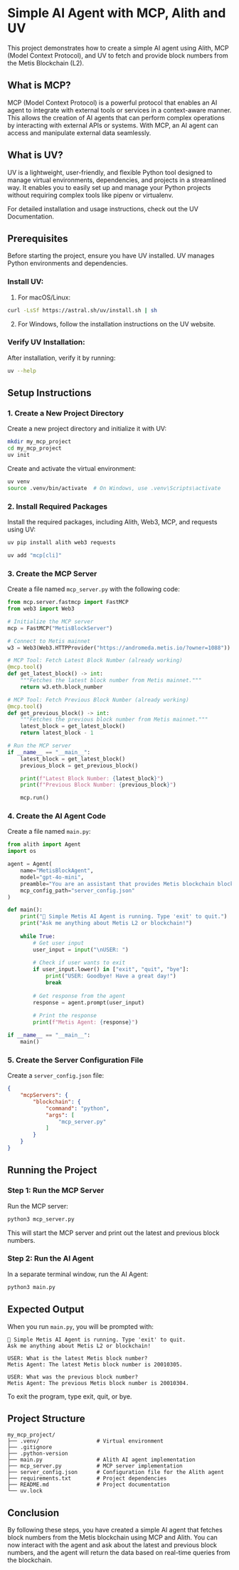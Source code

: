 # Simple AI Agent with MCP, Alith and UV

This project demonstrates how to create a simple AI agent using Alith, MCP (Model Context Protocol), and UV to fetch and provide block numbers from the Metis Blockchain (L2).

## What is MCP?

MCP (Model Context Protocol) is a powerful protocol that enables an AI agent to integrate with external tools or services in a context-aware manner. This allows the creation of AI agents that can perform complex operations by interacting with external APIs or systems. With MCP, an AI agent can access and manipulate external data seamlessly.

## What is UV?

UV is a lightweight, user-friendly, and flexible Python tool designed to manage virtual environments, dependencies, and projects in a streamlined way. It enables you to easily set up and manage your Python projects without requiring complex tools like pipenv or virtualenv.

For detailed installation and usage instructions, check out the UV Documentation.

## Prerequisites

Before starting the project, ensure you have UV installed. UV manages Python environments and dependencies.

### Install UV:

1. For macOS/Linux:
```bash
curl -LsSf https://astral.sh/uv/install.sh | sh
```

2. For Windows, follow the installation instructions on the UV website.

### Verify UV Installation:

After installation, verify it by running:
```bash
uv --help
```

## Setup Instructions

### 1. Create a New Project Directory

Create a new project directory and initialize it with UV:
```bash
mkdir my_mcp_project
cd my_mcp_project
uv init
```

Create and activate the virtual environment:
```bash
uv venv
source .venv/bin/activate  # On Windows, use .venv\Scripts\activate
```

### 2. Install Required Packages

Install the required packages, including Alith, Web3, MCP, and requests using UV:
```bash
uv pip install alith web3 requests
```

```bash
uv add "mcp[cli]"
```

### 3. Create the MCP Server

Create a file named `mcp_server.py` with the following code:
```python
from mcp.server.fastmcp import FastMCP
from web3 import Web3

# Initialize the MCP server
mcp = FastMCP("MetisBlockServer")

# Connect to Metis mainnet
w3 = Web3(Web3.HTTPProvider("https://andromeda.metis.io/?owner=1088"))

# MCP Tool: Fetch Latest Block Number (already working)
@mcp.tool()
def get_latest_block() -> int:
    """Fetches the latest block number from Metis mainnet."""
    return w3.eth.block_number

# MCP Tool: Fetch Previous Block Number (already working)
@mcp.tool()
def get_previous_block() -> int:
    """Fetches the previous block number from Metis mainnet."""
    latest_block = get_latest_block()      
    return latest_block - 1

# Run the MCP server
if __name__ == "__main__":
    latest_block = get_latest_block()
    previous_block = get_previous_block()

    print(f"Latest Block Number: {latest_block}")
    print(f"Previous Block Number: {previous_block}")

    mcp.run()
```

### 4. Create the AI Agent Code

Create a file named `main.py`:
```python
from alith import Agent
import os

agent = Agent(
    name="MetisBlockAgent",
    model="gpt-4o-mini",
    preamble="You are an assistant that provides Metis blockchain block numbers.",
    mcp_config_path="server_config.json"
)

def main():
    print("🤖 Simple Metis AI Agent is running. Type 'exit' to quit.")
    print("Ask me anything about Metis L2 or blockchain!")
    
    while True:
        # Get user input
        user_input = input("\nUSER: ")
        
        # Check if user wants to exit
        if user_input.lower() in ["exit", "quit", "bye"]:
            print("USER: Goodbye! Have a great day!")
            break
        
        # Get response from the agent
        response = agent.prompt(user_input)
        
        # Print the response
        print(f"Metis Agent: {response}")

if __name__ == "__main__":
    main()
```

### 5. Create the Server Configuration File

Create a `server_config.json` file:
```json
{
    "mcpServers": {
        "blockchain": {
            "command": "python",
            "args": [
                "mcp_server.py"
            ]
        }
    }
}
```

## Running the Project

### Step 1: Run the MCP Server

Run the MCP server:
```bash
python3 mcp_server.py
```
This will start the MCP server and print out the latest and previous block numbers.

### Step 2: Run the AI Agent

In a separate terminal window, run the AI Agent:
```bash
python3 main.py
```

## Expected Output

When you run `main.py`, you will be prompted with:
```
🤖 Simple Metis AI Agent is running. Type 'exit' to quit.
Ask me anything about Metis L2 or blockchain!

USER: What is the latest Metis block number?
Metis Agent: The latest Metis block number is 20010305.

USER: What was the previous block number?
Metis Agent: The previous Metis block number is 20010304.
```

To exit the program, type exit, quit, or bye.

## Project Structure

```
my_mcp_project/
├── .venv/                  # Virtual environment
├── .gitignore
├── .python-version
├── main.py                 # Alith AI agent implementation
├── mcp_server.py           # MCP server implementation
├── server_config.json      # Configuration file for the Alith agent
├── requirements.txt        # Project dependencies
├── README.md               # Project documentation
└── uv.lock
```

## Conclusion

By following these steps, you have created a simple AI agent that fetches block numbers from the Metis blockchain using MCP and Alith. You can now interact with the agent and ask about the latest and previous block numbers, and the agent will return the data based on real-time queries from the blockchain.
